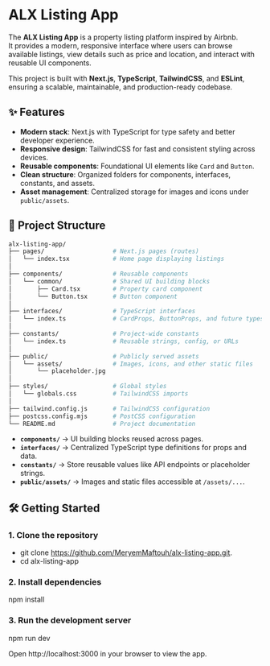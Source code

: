 # ALX Listing App

The **ALX Listing App** is a property listing platform inspired by Airbnb.  
It provides a modern, responsive interface where users can browse available listings, view details such as price and location, and interact with reusable UI components.  

This project is built with **Next.js**, **TypeScript**, **TailwindCSS**, and **ESLint**, ensuring a scalable, maintainable, and production-ready codebase.

## ✨ Features
- **Modern stack**: Next.js with TypeScript for type safety and better developer experience.  
- **Responsive design**: TailwindCSS for fast and consistent styling across devices.  
- **Reusable components**: Foundational UI elements like `Card` and `Button`.  
- **Clean structure**: Organized folders for components, interfaces, constants, and assets.  
- **Asset management**: Centralized storage for images and icons under `public/assets`.  

## 📂 Project Structure

```bash
alx-listing-app/
├── pages/                   # Next.js pages (routes)
│   └── index.tsx            # Home page displaying listings
│
├── components/              # Reusable components
│   └── common/              # Shared UI building blocks
│       ├── Card.tsx         # Property card component
│       └── Button.tsx       # Button component
│
├── interfaces/              # TypeScript interfaces
│   └── index.ts             # CardProps, ButtonProps, and future types
│
├── constants/               # Project-wide constants
│   └── index.ts             # Reusable strings, config, or URLs
│
├── public/                  # Publicly served assets
│   └── assets/              # Images, icons, and other static files
│       └── placeholder.jpg
│
├── styles/                  # Global styles
│   └── globals.css          # TailwindCSS imports
│
├── tailwind.config.js       # TailwindCSS configuration
├── postcss.config.mjs       # PostCSS configuration
└── README.md                # Project documentation
```

- **`components/`** → UI building blocks reused across pages.  
- **`interfaces/`** → Centralized TypeScript type definitions for props and data.  
- **`constants/`** → Store reusable values like API endpoints or placeholder strings.  
- **`public/assets/`** → Images and static files accessible at `/assets/...`.  

## 🛠️ Getting Started

### 1. Clone the repository
- git clone https://github.com/MeryemMaftouh/alx-listing-app.git.
- cd alx-listing-app

### 2. Install dependencies
npm install

### 3. Run the development server
npm run dev

Open http://localhost:3000 in your browser to view the app.
